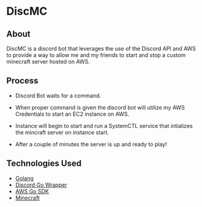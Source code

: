 # DiscMC

## About
DiscMC is a discord bot that leverages the use of the Discord API and AWS to provide a way to allow me and my friends to start and stop a custom minecraft server hosted on AWS.


## Process
- Discord Bot waits for a command.

- When proper command is given the discord bot will utilize my AWS Credentials to start an EC2 instance on AWS.

- Instance will begin to start and run a SystemCTL service that intializes the mincraft server on instance start.

- After a couple of minutes the server is up and ready to play!


## Technologies Used

* [Golang](https://golang.org/)
* [Discord Go Wrapper](https://github.com/bwmarrin/discordgo)
* [AWS Go SDK](https://aws.amazon.com/sdk-for-go/)
* [Minecraft](https://minecraft.com)
